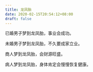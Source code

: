 ```yaml
---
title: 龙凤胎
date: 2020-02-15T20:54:12+08:00
draft: false
---
```


已婚男子梦到龙凤胎，事业会成功。


未婚男子梦到龙凤胎，不久要成家立业。


商人梦到龙凤胎，会财源旺盛。


病人梦到龙凤胎，身体肯定会慢慢恢复健康。
